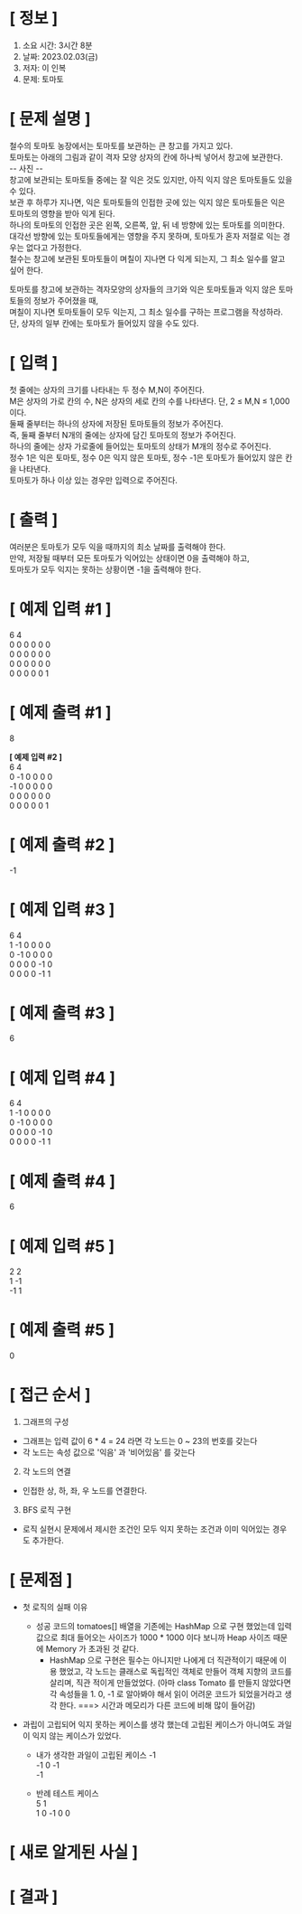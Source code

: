 # **[ 정보 ]**
1. 소요 시간: 3시간 8분
2. 날짜: 2023.02.03(금)
3. 저자: 이 인복
4. 문제: 토마토

# **[ 문제 설명 ]**  
철수의 토마토 농장에서는 토마토를 보관하는 큰 창고를 가지고 있다.   
토마토는 아래의 그림과 같이 격자 모양 상자의 칸에 하나씩 넣어서 창고에 보관한다.   
-- 사진 --  
창고에 보관되는 토마토들 중에는 잘 익은 것도 있지만, 아직 익지 않은 토마토들도 있을 수 있다.  
보관 후 하루가 지나면, 익은 토마토들의 인접한 곳에 있는 익지 않은 토마토들은 익은 토마토의 영향을 받아 익게 된다.  
하나의 토마토의 인접한 곳은 왼쪽, 오른쪽, 앞, 뒤 네 방향에 있는 토마토를 의미한다.  
대각선 방향에 있는 토마토들에게는 영향을 주지 못하며, 토마토가 혼자 저절로 익는 경우는 없다고 가정한다.  
철수는 창고에 보관된 토마토들이 며칠이 지나면 다 익게 되는지, 그 최소 일수를 알고 싶어 한다.

토마토를 창고에 보관하는 격자모양의 상자들의 크기와 익은 토마토들과 익지 않은 토마토들의 정보가 주어졌을 때,  
며칠이 지나면 토마토들이 모두 익는지, 그 최소 일수를 구하는 프로그램을 작성하라.  
단, 상자의 일부 칸에는 토마토가 들어있지 않을 수도 있다.


# **[ 입력 ]**  
첫 줄에는 상자의 크기를 나타내는 두 정수 M,N이 주어진다.   
M은 상자의 가로 칸의 수, N은 상자의 세로 칸의 수를 나타낸다. 단, 2 ≤ M,N ≤ 1,000 이다.  
둘째 줄부터는 하나의 상자에 저장된 토마토들의 정보가 주어진다.   
즉, 둘째 줄부터 N개의 줄에는 상자에 담긴 토마토의 정보가 주어진다.  
하나의 줄에는 상자 가로줄에 들어있는 토마토의 상태가 M개의 정수로 주어진다.  
정수 1은 익은 토마토, 정수 0은 익지 않은 토마토, 정수 -1은 토마토가 들어있지 않은 칸을 나타낸다.   
토마토가 하나 이상 있는 경우만 입력으로 주어진다.  

# **[ 출력 ]**   
여러분은 토마토가 모두 익을 때까지의 최소 날짜를 출력해야 한다.   
만약, 저장될 때부터 모든 토마토가 익어있는 상태이면 0을 출력해야 하고,   
토마토가 모두 익지는 못하는 상황이면 -1을 출력해야 한다.

# **[ 예제 입력 #1 ]**  
6 4   
0 0 0 0 0 0   
0 0 0 0 0 0   
0 0 0 0 0 0   
0 0 0 0 0 1  

# **[ 예제 출력 #1 ]**  
8

**[ 예제 입력 #2 ]**  
6 4   
0 -1 0 0 0 0   
-1 0 0 0 0 0   
0 0 0 0 0 0   
0 0 0 0 0 1

# **[ 예제 출력 #2 ]**  
-1

# **[ 예제 입력 #3 ]**  
6 4   
1 -1 0 0 0 0   
0 -1 0 0 0 0   
0 0 0 0 -1 0   
0 0 0 0 -1 1

# **[ 예제 출력 #3 ]**  
6

# **[ 예제 입력 #4 ]**  
6 4   
1 -1 0 0 0 0   
0 -1 0 0 0 0   
0 0 0 0 -1 0   
0 0 0 0 -1 1

# **[ 예제 출력 #4 ]**  
6

# **[ 예제 입력 #5 ]**  
2 2   
1 -1   
-1 1

# **[ 예제 출력 #5 ]**  
0

# **[ 접근 순서 ]**
1. 그래프의 구성
- 그래프는 입력 값이 6 * 4 = 24 라면 각 노드는 0 ~ 23의 번호를 갖는다
- 각 노드는 속성 값으로 '익음' 과 '비어있음' 를 갖는다

2. 각 노드의 연결
- 인접한 상, 하, 좌, 우 노드를 연결한다.

3. BFS 로직 구현
- 로직 실현시 문제에서 제시한 조건인 모두 익지 못하는 조건과 이미 익어있는 경우도 추가한다.

# **[ 문제점 ]**
- 첫 로직의 실패 이유
     - 성공 코드의 tomatoes[] 배열을 기존에는 HashMap 으로 구현 했었는데 입력 값으로 최대 들어오는 사이즈가 1000 * 1000 이다 보니까
       Heap 사이즈 때문에 Memory 가 초과된 것 같다.
        - HashMap 으로 구현은 필수는 아니지만 나에게 더 직관적이기 때문에 이용 했었고, 각 노드는 클래스로 독립적인 객체로 만들어
          객체 지향의 코드를 살리며, 직관 적이게 만들었었다. (아마 class Tomato 를 만들지 않았다면 각 속성들을 1. 0, -1 로 알아봐야 해서
          읽이 어려운 코드가 되었을거라고 생각 한다. ===> 시간과 메모리가 다른 코드에 비해 많이 들어감)
          

- 과립이 고립되어 익지 못하는 케이스를 생각 했는데 고립된 케이스가 아니여도 과일이 익지 않는 케이스가 있었다.


    - 내가 생각한 과일이 고립된 케이스
       -1  
    -1  0  -1   
       -1  


    - 반례 테스트 케이스  
    5 1  
    1 0 -1 0 0


# **[ 새로 알게된 사실 ]**

# **[ 결과 ]**




         
